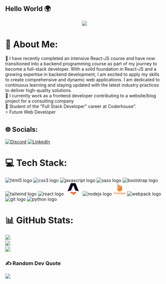 ## Hello World 🌍

<div id="header" align="center">
  <img src="https://64.media.tumblr.com/tumblr_m2sps2y8MN1rressco1_500.gif"/>
</div>

# 💫 About Me:
🔭 I have recently completed an intensive React-JS course and have now transitioned into a backend programming course as part of my journey to become a full-stack developer. With a solid foundation in React-JS and a growing expertise in backend development, I am excited to apply my skills to create comprehensive and dynamic web applications. I am dedicated to continuous learning and staying updated with the latest industry practices to deliver high-quality solutions.
<br>🚀 I currently work as a frontend developer contributing to a website/blog project for a consulting company
<br>🌱 Student of the "Full Stack Developer" career at Coderhouse".
<br>⚡ Future Web Developer<br>


## 🌐 Socials:
[![Discord](https://img.shields.io/badge/Discord-%237289DA.svg?logo=discord&logoColor=white)](https://discord.gg/MeLlamoLeandro#3961) [![LinkedIn](https://img.shields.io/badge/LinkedIn-%230077B5.svg?logo=linkedin&logoColor=white)](https://linkedin.com/in/https://www.linkedin.com/in/leandro-giffoni/) 

# 💻 Tech Stack:
<div align="left">
  <img src="https://cdn.jsdelivr.net/gh/devicons/devicon/icons/html5/html5-original.svg" height="40" width="52" alt="html5 logo"  />
  <img src="https://cdn.jsdelivr.net/gh/devicons/devicon/icons/css3/css3-original.svg" height="40" width="52" alt="css3 logo"  />
  <img src="https://cdn.jsdelivr.net/gh/devicons/devicon/icons/javascript/javascript-original.svg" height="40" width="52" alt="javascript logo"  />
  <img src="https://cdn.jsdelivr.net/gh/devicons/devicon/icons/sass/sass-original.svg" height="40" width="52" alt="sass logo"  />
  <img src="https://cdn.jsdelivr.net/gh/devicons/devicon/icons/bootstrap/bootstrap-original.svg" height="40" width="52" alt="bootstrap logo"  />
  <img src="https://www.vectorlogo.zone/logos/tailwindcss/tailwindcss-ar21.png" height="40" width="80" alt="tailwind logo"  />
  <img src="https://cdn.jsdelivr.net/gh/devicons/devicon/icons/react/react-original.svg" height="40" width="52" alt="react logo"  />
  <img src= "https://raw.githubusercontent.com/github/explore/5cc0a03a302ec862c4aeac2a22a513ae31c35432/topics/astro/astro.png"  height="40" width="52" alt="astro logo">
  <img src="https://cdn.jsdelivr.net/gh/devicons/devicon/icons/nodejs/nodejs-original.svg" height="40" width="52" alt="nodejs logo"  />
  <img src="https://github.com/devicons/devicon/blob/master/icons/firebase/firebase-plain-wordmark.svg" title="Firebase" alt="Firebase" width="40" height="40"/>
  <img src="https://cdn.jsdelivr.net/gh/devicons/devicon/icons/webpack/webpack-original.svg" height="40" width="52" alt="webpack logo"  />
  <img src="https://cdn.jsdelivr.net/gh/devicons/devicon/icons/git/git-original.svg" height="40" width="52" alt="git logo"  />   
  <img src="https://cdn.jsdelivr.net/gh/devicons/devicon/icons/python/python-original.svg" height="40" width="52" alt="python logo"  />
</div>

# 📊 GitHub Stats:
![](https://github-readme-stats.vercel.app/api?username=MeLlamoLeandro&theme=react&hide_border=false&include_all_commits=false&count_private=false)<br/>
![](https://github-readme-streak-stats.herokuapp.com/?user=MeLlamoLeandro&theme=react&hide_border=false)<br/>
![](https://github-readme-stats.vercel.app/api/top-langs/?username=MeLlamoLeandro&theme=react&hide_border=false&include_all_commits=false&count_private=false&layout=compact)

### ✍️ Random Dev Quote
![](https://quotes-github-readme.vercel.app/api?type=horizontal&theme=radical)

